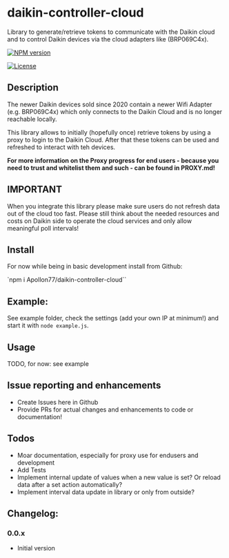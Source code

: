 # daikin-controller-cloud

Library to generate/retrieve tokens to communicate with the Daikin cloud and to control Daikin devices via the cloud adapters like (BRP069C4x).

[![NPM version](http://img.shields.io/npm/v/daikin-controller-cloud.svg)](https://www.npmjs.com/package/daikin-controller-cloud)

[![License](https://img.shields.io/badge/license-MIT-blue.svg?style=flat)](https://github.com/soef/alexa-remote/blob/master/LICENSE)

## Description
The newer Daikin devices sold since 2020 contain a newer Wifi Adapter (e.g. BRP069C4x) which only connects to the Daikin Cloud and is no longer reachable locally.

This library allows to initially (hopefully once) retrieve tokens by using a proxy to login to the Daikin Cloud. After that these tokens can be used and refreshed to interact with teh devices.

**For more information on the Proxy progress for end users - because you need to trust and whitelist them and such - can be found in PROXY.md!**

## IMPORTANT
When you integrate this library please make sure users do not refresh data out of the cloud too fast. Please still think about the needed resources and costs on Daikin side to operate the cloud services and only allow meaningful poll intervals!

## Install
For now while being in basic development install from Github:

`npm i Apollon77/daikin-controller-cloud``

## Example:
See example folder, check the settings (add your own IP at minimum!) and start it with `node example.js`.

## Usage 
TODO, for now: see example

## Issue reporting and enhancements
* Create Issues here in Github
* Provide PRs for actual changes and enhancements to code or documentation!

## Todos
* Moar documentation, especially for proxy use for endusers and development
* Add Tests
* Implement internal update of values when a new value is set? Or reload data after a set action automatically?
* Implement interval data update in library or only from outside?


## Changelog:

### 0.0.x
* Initial version
